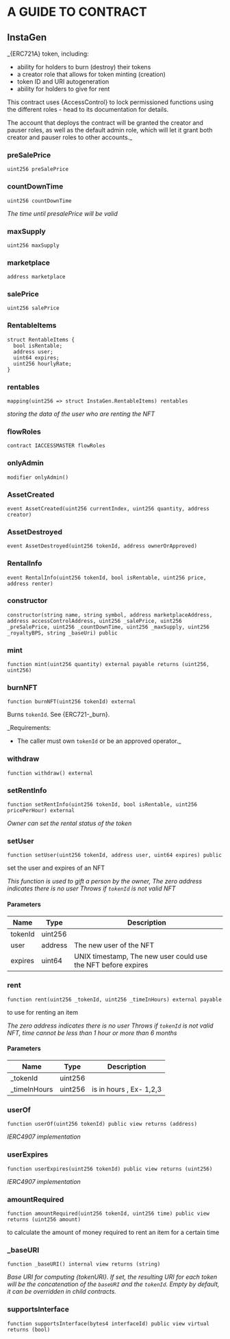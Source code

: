 # A GUIDE TO CONTRACT

## **InstaGen**

_{ERC721A} token, including:

 - ability for holders to burn (destroy) their tokens
 - a creator role that allows for token minting (creation)
 - token ID and URI autogeneration
 - ability for holders to give for rent

This contract uses {AccessControl} to lock permissioned functions using the
different roles - head to its documentation for details.

The account that deploys the contract will be granted the creator and pauser
roles, as well as the default admin role, which will let it grant both creator
and pauser roles to other accounts._

### preSalePrice

```solidity
uint256 preSalePrice
```

### countDownTime

```solidity
uint256 countDownTime
```

_The time until presalePrice will be valid_

### maxSupply

```solidity
uint256 maxSupply
```

### marketplace

```solidity
address marketplace
```

### salePrice

```solidity
uint256 salePrice
```

### RentableItems

```solidity
struct RentableItems {
  bool isRentable;
  address user;
  uint64 expires;
  uint256 hourlyRate;
}
```

### rentables

```solidity
mapping(uint256 => struct InstaGen.RentableItems) rentables
```

_storing the data of the user who are renting the NFT_

### flowRoles

```solidity
contract IACCESSMASTER flowRoles
```

### onlyAdmin

```solidity
modifier onlyAdmin()
```

### AssetCreated

```solidity
event AssetCreated(uint256 currentIndex, uint256 quantity, address creator)
```

### AssetDestroyed

```solidity
event AssetDestroyed(uint256 tokenId, address ownerOrApproved)
```

### RentalInfo

```solidity
event RentalInfo(uint256 tokenId, bool isRentable, uint256 price, address renter)
```

### constructor

```solidity
constructor(string name, string symbol, address marketplaceAddress, address accessControlAddress, uint256 _salePrice, uint256 _preSalePrice, uint256 _countDownTime, uint256 _maxSupply, uint256 _royaltyBPS, string _baseUri) public
```

### mint

```solidity
function mint(uint256 quantity) external payable returns (uint256, uint256)
```

### burnNFT

```solidity
function burnNFT(uint256 tokenId) external
```

Burns `tokenId`. See {ERC721-_burn}.

_Requirements:

- The caller must own `tokenId` or be an approved operator._

### withdraw

```solidity
function withdraw() external
```

### setRentInfo

```solidity
function setRentInfo(uint256 tokenId, bool isRentable, uint256 pricePerHour) external
```

_Owner can set the rental status of the token_

### setUser

```solidity
function setUser(uint256 tokenId, address user, uint64 expires) public
```

set the user and expires of an NFT

_This function is used to gift a person by the owner,
The zero address indicates there is no user
Throws if `tokenId` is not valid NFT_

#### Parameters

| Name | Type | Description |
| ---- | ---- | ----------- |
| tokenId | uint256 |  |
| user | address | The new user of the NFT |
| expires | uint64 | UNIX timestamp, The new user could use the NFT before expires |

### rent

```solidity
function rent(uint256 _tokenId, uint256 _timeInHours) external payable
```

to use for renting an item

_The zero address indicates there is no user
Throws if `tokenId` is not valid NFT,
time cannot be less than 1 hour or more than 6 months_

#### Parameters

| Name | Type | Description |
| ---- | ---- | ----------- |
| _tokenId | uint256 |  |
| _timeInHours | uint256 | is in hours , Ex- 1,2,3 |

### userOf

```solidity
function userOf(uint256 tokenId) public view returns (address)
```

_IERC4907 implementation_

### userExpires

```solidity
function userExpires(uint256 tokenId) public view returns (uint256)
```

_IERC4907 implementation_

### amountRequired

```solidity
function amountRequired(uint256 tokenId, uint256 time) public view returns (uint256 amount)
```

to calculate the amount of money required
to rent an item for a certain time

### _baseURI

```solidity
function _baseURI() internal view returns (string)
```

_Base URI for computing {tokenURI}. If set, the resulting URI for each
token will be the concatenation of the `baseURI` and the `tokenId`. Empty
by default, it can be overridden in child contracts._

### supportsInterface

```solidity
function supportsInterface(bytes4 interfaceId) public view virtual returns (bool)
```